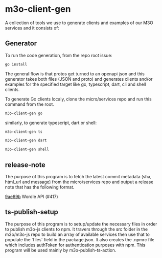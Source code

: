# m3o-client-gen

A collection of tools we use to generate clients and examples of our M3O services and it consists of:

## Generator

To run the code generation, from the repo root issue:

```sh
go install
```

The general flow is that protos get turned to an openapi json and this generator takes both files (JSON and proto) and generates clients and/or examples for the specified target like go, typescript, dart, cli and shell clients.

To generate Go clients localy, clone the micro/services repo and run this command from the root.

```sh
m3o-client-gen go
```

similarly, to generate typescript, dart or shell:

```sh
m3o-client-gen ts
```

```sh
m3o-client-gen dart
```

```sh
m3o-client-gen shell
```

## release-note

The purpose of this program is to fetch the latest commit metadata (sha, html_url and message) from the micro/services repo and output a release note that has the following format.

[9ae89b](https://github.com/micro/services/commit/9ae89b537680a949b4442c5f9f393bf845fb7fa4) Wordle API (#417)

## ts-publish-setup

The purpose of this program is to setup/update the necessary files in order to publish m3o-js clients to npm. It travers through the src folder in the m3o/m3o-js repo to build an array of available services then use that to populate the 'files' field in the package.json. It also creates the .npmrc file which includes authToken for authentication purposes with npm. This program will be used mainly by m3o-publish-ts-action.
